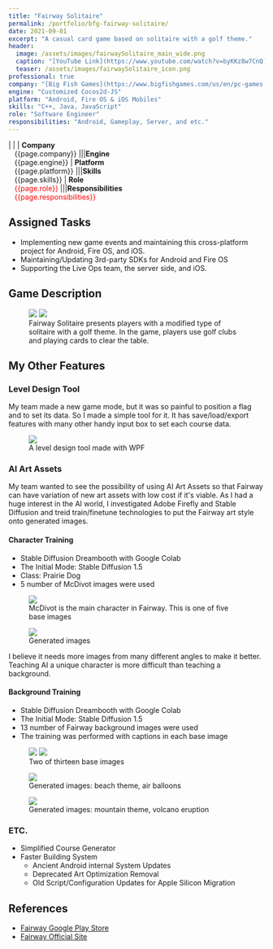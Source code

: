 ```yaml
---
title: "Fairway Solitaire"
permalink: /portfolio/bfg-fairway-solitaire/
date: 2021-09-01
excerpt: "A casual card game based on solitaire with a golf theme."
header:
  image: /assets/images/fairwaySolitaire_main_wide.png
  caption: "[YouTube Link](https://www.youtube.com/watch?v=byKKz8w7CnQ)"
  teaser: /assets/images/fairwaySolitaire_icon.png
professional: true
company: "[Big Fish Games](https://www.bigfishgames.com/us/en/pc-games.html)"
engine: "Customized Cocos2d-JS"
platform: "Android, Fire OS & iOS Mobiles"
skills: "C++, Java, JavaScript"
role: "Software Engineer"
responsibilities: "Android, Gameplay, Server, and etc."
---
```


| |
| **Company**<br>&nbsp;&nbsp;&nbsp;{{page.company}}								|||**Engine**<br>&nbsp;&nbsp;&nbsp;{{page.engine}}
| **Platform**<br>&nbsp;&nbsp;&nbsp;{{page.platform}}							|||**Skills**<br>&nbsp;&nbsp;&nbsp;{{page.skills}}
| **Role**<br>&nbsp;&nbsp;&nbsp;<span style="color:red">{{page.role}}</span>	|||**Responsibilities**<br>&nbsp;&nbsp;&nbsp;<span style="color:red">{{page.responsibilities}}</span>

## Assigned Tasks
 - Implementing new game events and maintaining this cross-platform project for Android, Fire OS, and iOS.
 - Maintaining/Updating 3rd-party SDKs for Android and Fire OS
 - Supporting the Live Ops team, the server side, and iOS.

## Game Description
<figure class="half">
	<img src="/assets/images/fairwaySolitaire_desc_1.png">
	<img src="/assets/images/fairwaySolitaire_desc_2.png">
	<figcaption>Fairway Solitaire presents players with a modified type of solitaire with a golf theme. In the game, players use golf clubs and playing cards to clear the table.</figcaption>
</figure>

## My Other Features

### Level Design Tool
My team made a new game mode, but it was so painful to position a flag and to set its data. So I made a simple tool for it. It has save/load/export features with many other handy input box to set each course data.

<figure>
  <img src="/assets/images/fairwaySolitaire_tool_1.png">
  <figcaption>A level design tool made with WPF</figcaption>
</figure>

### AI Art Assets

My team wanted to see the possibility of using AI Art Assets so that Fairway can have variation of new art assets with low cost if it's viable. As I had a huge interest in the AI world, I investigated Adobe Firefly and Stable Diffusion and treid train/finetune technologies to put the Fairway art style onto generated images.

#### Character Training
- Stable Diffusion Dreambooth with Google Colab
- The Initial Mode: Stable Diffusion 1.5
- Class: Prairie Dog
- 5 number of McDivot images were used

<figure>
  <img src="/assets/images/fairwaySolitaire_McDivot_ref_1.png">
  <figcaption>McDivot is the main character in Fairway. This is one of five base images</figcaption>
</figure>

<figure>
  <img src="/assets/images/fairwaySolitaire_McDivot_gen_1.png">
  <figcaption>Generated images</figcaption>
</figure>

I believe it needs more images from many different angles to make it better. Teaching AI a unique character is more difficult than teaching a background.

#### Background Training
- Stable Diffusion Dreambooth with Google Colab
- The Initial Mode: Stable Diffusion 1.5
- 13 number of Fairway background images were used
- The training was performed with captions in each base image

<figure class="half">
	<img src="/assets/images/fairwaySolitaire_beach_ref_1.jpg">
	<img src="/assets/images/fairwaySolitaire_mountain_ref_1.jpg">
	<figcaption>Two of thirteen base images</figcaption>
</figure>

<figure>
  <img src="/assets/images/fairwaySolitaire_beach_gen_1.png">
  <figcaption>Generated images: beach theme, air balloons</figcaption>
</figure>

<figure>
  <img src="/assets/images/fairwaySolitaire_mountain_gen_1_vol.png">
  <figcaption>Generated images: mountain theme, volcano eruption</figcaption>
</figure>

### ETC.
- Simplified Course Generator
- Faster Building System
    - Ancient Android internal System Updates
    - Deprecated Art Optimization Removal
    - Old Script/Configuration Updates for Apple Silicon Migration

## References
 - [Fairway Google Play Store](https://play.google.com/store/apps/details?id=com.bigfishgames.fairwaysolitaireuniversalf2pgoogle&hl=en_US&gl=US)
 - [Fairway Official Site](https://www.bigfishgames.com/us/en/company/fairway-solitaire.html)
 
